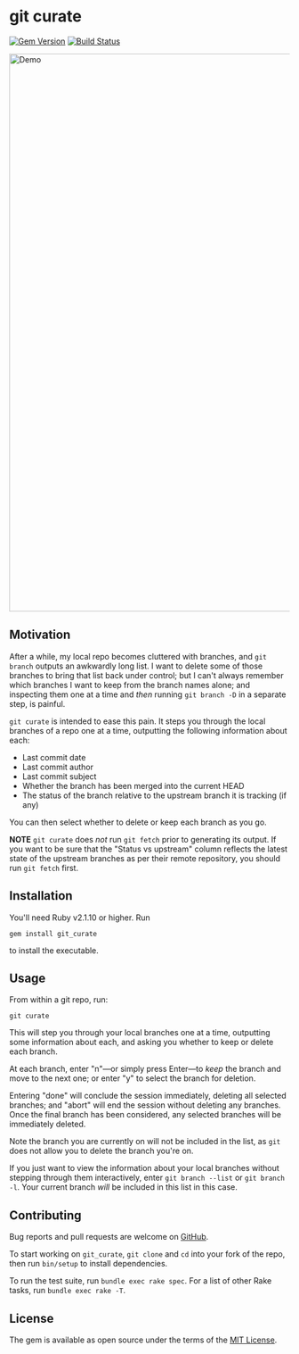 # git curate

[![Gem Version][GV img]][Gem Version]
[![Build Status][BS img]][Build Status]

<img src="https://raw.githubusercontent.com/matt-harvey/git_curate/master/assets/demo2.gif" width="1000" alt="Demo" />

## Motivation

After a while, my local repo becomes cluttered with branches, and `git branch` outputs an awkwardly
long list. I want to delete some of those branches to bring that list back under control; but I
can't always remember which branches I want to keep from the branch names alone; and inspecting them
one at a time and _then_ running `git branch -D` in a separate step, is painful.

`git curate` is intended to ease this pain. It steps you through the local branches of a repo one at
a time, outputting the following information about each:

* Last commit date
* Last commit author
* Last commit subject
* Whether the branch has been merged into the current HEAD
* The status of the branch relative to the upstream branch it is tracking (if any)

You can then select whether to delete or keep each branch as you go.

**NOTE** `git curate` does _not_ run `git fetch` prior to generating its output. If you want to
be sure that the "Status vs upstream" column reflects the latest state of the upstream branches
as per their remote repository, you should run `git fetch` first.

## Installation

You'll need Ruby v2.1.10 or higher. Run

```
gem install git_curate
```

to install the executable.

## Usage

From within a git repo, run:

```
git curate
```

This will step you through your local branches one at a time, outputting some information about
each, and asking you whether to keep or delete each branch.

At each branch, enter "n"&mdash;or simply press Enter&mdash;to _keep_ the branch and move to the next one;
or enter "y" to select the branch for deletion.

Entering "done" will conclude the session immediately, deleting all selected branches; and "abort" will
end the session without deleting any branches. Once the final branch has been considered,
any selected branches will be immediately deleted.

Note the branch you are currently on will not be included in the list, as `git` does not allow you to delete
the branch you're on.

If you just want to view the information about your local branches without stepping through
them interactively, enter `git branch --list` or `git branch -l`. Your current branch _will_
be included in this list in this case.

## Contributing

Bug reports and pull requests are welcome on [GitHub](https://github.com/matt-harvey/git_curate).

To start working on `git_curate`, `git clone` and `cd` into your fork of the repo, then run `bin/setup` to
install dependencies.

To run the test suite, run `bundle exec rake spec`. For a list of other Rake tasks, run `bundle exec rake -T`.

## License

The gem is available as open source under the terms of the [MIT
License](http://opensource.org/licenses/MIT).

[Gem Version]: https://rubygems.org/gems/git_curate
[Build Status]: https://travis-ci.org/matt-harvey/git_curate

[GV img]: https://img.shields.io/gem/v/git_curate.svg
[BS img]: https://img.shields.io/travis/matt-harvey/git_curate.svg
